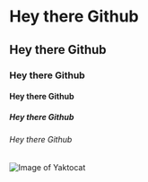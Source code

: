 # Hey there Github
## Hey there Github
### Hey there Github
#### Hey there Github
##### Hey there Github
###### Hey there Github
![Image of Yaktocat](https://octodex.github.com/images/yaktocat.png)
